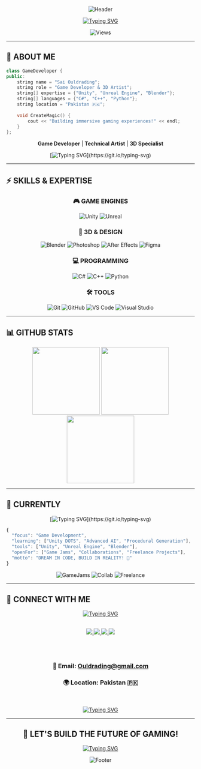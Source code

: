 <div align="center">

![Header](https://capsule-render.vercel.app/api?type=waving&color=gradient&customColorList=6,11,20&height=200&section=header&text=SAI%20OULDRADING&fontSize=80&fontColor=fff&animation=twinkling&fontAlignY=38)

[![Typing SVG](https://readme-typing-svg.demolab.com?font=Fira+Code&weight=700&size=32&duration=2000&pause=500&color=00D9FF&center=true&vCenter=true&width=800&lines=UNITY+%7C+UNREAL+ENGINE+EXPERT+%F0%9F%8E%AE;BLENDER+3D+MASTER+%F0%9F%8E%A8;C%23+%7C+C%2B%2B+DEVELOPER+%F0%9F%94%A5;BUILDING+EPIC+GAMES!+%E2%9A%A1)](https://git.io/typing-svg)

![Views](https://komarev.com/ghpvc/?username=saiouldrading&color=00D9FF&style=for-the-badge)

</div>

---

## 🚀 ABOUT ME

```cpp
class GameDeveloper {
public:
    string name = "Sai Ouldrading";
    string role = "Game Developer & 3D Artist";
    string[] expertise = {"Unity", "Unreal Engine", "Blender"};
    string[] languages = {"C#", "C++", "Python"};
    string location = "Pakistan 🇵🇰";
    
    void CreateMagic() {
        cout << "Building immersive gaming experiences!" << endl;
    }
};
```

<div align="center">

**Game Developer** | **Technical Artist** | **3D Specialist**

[![Typing SVG](https://readme-typing-svg.demolab.com?font=Fira+Code&weight=600&size=20&duration=2500&pause=800&color=FFD700&center=true&vCenter=true&width=700&lines=Master+of+Unity+%26+Unreal+Engine;Expert+in+3D+Modeling+%26+Animation;Passionate+About+Game+Development;Creating+Tomorrow's+Experiences!)](https://git.io/typing-svg)

</div>

---

## ⚡ SKILLS & EXPERTISE

<div align="center">

### 🎮 GAME ENGINES

![Unity](https://img.shields.io/badge/Unity-000000?style=for-the-badge&logo=unity&logoColor=white)
![Unreal](https://img.shields.io/badge/Unreal_Engine-313131?style=for-the-badge&logo=unrealengine&logoColor=white)

### 🎨 3D & DESIGN

![Blender](https://img.shields.io/badge/Blender-F5792A?style=for-the-badge&logo=blender&logoColor=white)
![Photoshop](https://img.shields.io/badge/Photoshop-31A8FF?style=for-the-badge&logo=adobephotoshop&logoColor=white)
![After Effects](https://img.shields.io/badge/After_Effects-9999FF?style=for-the-badge&logo=adobeaftereffects&logoColor=white)
![Figma](https://img.shields.io/badge/Figma-F24E1E?style=for-the-badge&logo=figma&logoColor=white)

### 💻 PROGRAMMING

![C#](https://img.shields.io/badge/C%23-239120?style=for-the-badge&logo=csharp&logoColor=white)
![C++](https://img.shields.io/badge/C++-00599C?style=for-the-badge&logo=cplusplus&logoColor=white)
![Python](https://img.shields.io/badge/Python-3776AB?style=for-the-badge&logo=python&logoColor=white)

### 🛠️ TOOLS

![Git](https://img.shields.io/badge/Git-F05032?style=for-the-badge&logo=git&logoColor=white)
![GitHub](https://img.shields.io/badge/GitHub-181717?style=for-the-badge&logo=github&logoColor=white)
![VS Code](https://img.shields.io/badge/VS_Code-007ACC?style=for-the-badge&logo=visualstudiocode&logoColor=white)
![Visual Studio](https://img.shields.io/badge/Visual_Studio-5C2D91?style=for-the-badge&logo=visualstudio&logoColor=white)

</div>

---

## 📊 GITHUB STATS

<div align="center">

<img height="180em" src="https://github-readme-stats.vercel.app/api?username=saiouldrading&show_icons=true&theme=radical&hide_border=true&title_color=00D9FF&icon_color=FF6B35&text_color=fff&bg_color=0D1117"/>
<img height="180em" src="https://github-readme-streak-stats.herokuapp.com/?user=saiouldrading&theme=radical&hide_border=true&background=0D1117&stroke=00D9FF&ring=FF6B35&fire=FF6B35&currStreakLabel=00D9FF"/>

<img height="180em" src="https://github-readme-stats.vercel.app/api/top-langs/?username=saiouldrading&layout=compact&theme=radical&hide_border=true&bg_color=0D1117&title_color=00D9FF&text_color=fff"/>

</div>

---

## 🎯 CURRENTLY

<div align="center">

[![Typing SVG](https://readme-typing-svg.demolab.com?font=Fira+Code&weight=600&size=22&duration=2500&pause=800&color=00FF00&center=true&vCenter=true&width=700&lines=%F0%9F%94%A5+Creating+Amazing+Games;%F0%9F%A7%A0+Learning+Advanced+Systems;%F0%9F%8E%AE+Exploring+New+Technologies;%F0%9F%A4%9D+Open+for+Collaborations!)](https://git.io/typing-svg)

</div>

```javascript
{
  "focus": "Game Development",
  "learning": ["Unity DOTS", "Advanced AI", "Procedural Generation"],
  "tools": ["Unity", "Unreal Engine", "Blender"],
  "openFor": ["Game Jams", "Collaborations", "Freelance Projects"],
  "motto": "DREAM IN CODE, BUILD IN REALITY! 💫"
}
```

<div align="center">

![GameJams](https://img.shields.io/badge/GAME_JAMS-READY-00D9FF?style=for-the-badge)
![Collab](https://img.shields.io/badge/COLLABORATIONS-OPEN-FF6B35?style=for-the-badge)
![Freelance](https://img.shields.io/badge/FREELANCE-AVAILABLE-FFD700?style=for-the-badge)

</div>

---

## 🤝 CONNECT WITH ME

<div align="center">

[![Typing SVG](https://readme-typing-svg.demolab.com?font=Fira+Code&weight=700&size=28&duration=2500&pause=1000&color=FF6B35&center=true&vCenter=true&width=700&lines=LET'S+CONNECT!+%F0%9F%A4%9D;BUILD+SOMETHING+EPIC+TOGETHER!+%F0%9F%9A%80)](https://git.io/typing-svg)

<br>

<a href="https://www.linkedin.com/in/muhammad-saim-a26349358/">
<img src="https://img.shields.io/badge/LinkedIn-0077B5?style=for-the-badge&logo=linkedin&logoColor=white&height=40"/>
</a>
<a href="https://www.instagram.com/saimk.k18/">
<img src="https://img.shields.io/badge/Instagram-E4405F?style=for-the-badge&logo=instagram&logoColor=white&height=40"/>
</a>
<a href="mailto:Ouldrading@gmail.com">
<img src="https://img.shields.io/badge/Gmail-D14836?style=for-the-badge&logo=gmail&logoColor=white&height=40"/>
</a>
<a href="https://github.com/saiouldrading">
<img src="https://img.shields.io/badge/GitHub-181717?style=for-the-badge&logo=github&logoColor=white&height=40"/>
</a>

<br><br>

### 📧 Email: Ouldrading@gmail.com
### 🌍 Location: Pakistan 🇵🇰

<br>

[![Typing SVG](https://readme-typing-svg.demolab.com?font=Fira+Code&weight=600&size=18&duration=3000&pause=1000&color=FFD700&center=true&vCenter=true&width=600&lines=Available+for+Freelance+Projects;Open+to+Game+Jams+%26+Collaborations;Let's+Create+Magic+Together!+%E2%9C%A8)](https://git.io/typing-svg)

</div>

---

<div align="center">

## 💫 LET'S BUILD THE FUTURE OF GAMING!

[![Typing SVG](https://readme-typing-svg.demolab.com?font=Fira+Code&weight=700&size=24&duration=2500&pause=800&color=00D9FF&center=true&vCenter=true&width=700&lines=PASSION+%2B+SKILL+%3D+MAGIC!+%E2%9C%A8;ALWAYS+LEARNING%2C+ALWAYS+CREATING!+%F0%9F%9A%80;READY+TO+COLLABORATE!+%F0%9F%A4%9D)](https://git.io/typing-svg)

![Footer](https://capsule-render.vercel.app/api?type=waving&color=gradient&customColorList=6,11,20&height=150&section=footer&text=KEEP%20CREATING%20%7C%20KEEP%20GAMING&fontSize=35&fontColor=fff&animation=twinkling)



</div>
